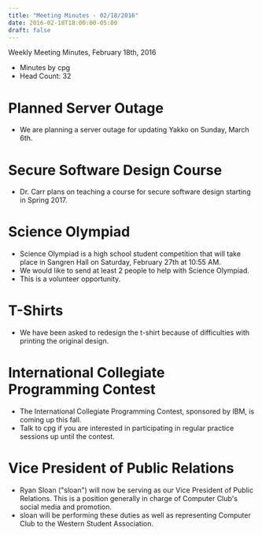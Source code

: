 ```yaml
---
title: "Meeting Minutes - 02/18/2016"
date: 2016-02-18T18:00:00-05:00
draft: false
---
```


Weekly Meeting Minutes, February 18th, 2016

- Minutes by cpg
- Head Count: 32

# Planned Server Outage

- We are planning a server outage for updating Yakko on Sunday, March 6th.

# Secure Software Design Course

- Dr. Carr plans on teaching a course for secure software design starting in Spring 2017.

# Science Olympiad

- Science Olympiad is a high school student competition that will take place in Sangren Hall on Saturday, February 27th at 10:55 AM.
- We would like to send at least 2 people to help with Science Olympiad.
- This is a volunteer opportunity. 

# T-Shirts

- We have been asked to redesign the t-shirt because of difficulties with printing the original design.

# International Collegiate Programming Contest

- The International Collegiate Programming Contest, sponsored by IBM, is coming up this fall.
- Talk to cpg if you are interested in participating in regular practice sessions up until the contest.

# Vice President of Public Relations

- Ryan Sloan ("sloan") will now be serving as our Vice President of Public Relations. This is a position generally in charge of Computer Club's social media and promotion.
- sloan will be performing these duties as well as representing Computer Club to the Western Student Association.

